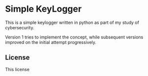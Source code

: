 # Simple KeyLogger
This is a simple keylogger written in python as part of my study of cybersecurity.

Version 1 tries to implement the concept, while subsequent versions improved on
the initial attempt progressively.

## License
This license